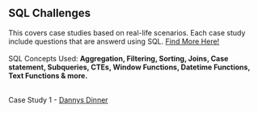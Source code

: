 ## SQL Challenges

This covers case studies based on real-life scenarios. Each case study include questions that are answerd using SQL. <a href="https://8weeksqlchallenge.com"> Find More Here! </a>
<br><br>SQL Concepts Used: <b>Aggregation, Filtering, Sorting, Joins, Case statement, Subqueries, CTEs, Window Functions, Datetime Functions, Text Functions & more.</b> 

<br>Case Study 1 - <a href="https://github.com/palak-kaur-sodhi/SQL-Challenges/tree/main/Dannys_dinner"> Dannys Dinner </a>

